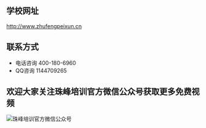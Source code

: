 ## 学校网址 
http://www.zhufengpeixun.cn
## 联系方式
- 电话咨询 400-180-6960  
- QQ咨询   1144709265

## 欢迎大家关注珠峰培训官方微信公众号获取更多免费视频

![珠峰培训官方微信公众号](http://7xil5b.com1.z0.glb.clouddn.com/zhufengweixin.png)

